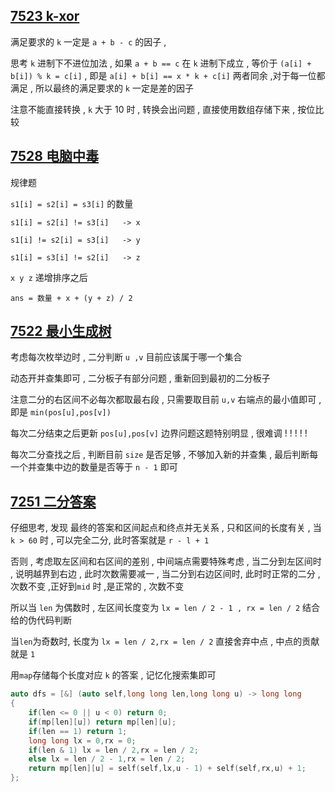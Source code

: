 ## [7523 k-xor](https://acm.hdu.edu.cn/showproblem.php?pid=7523)

满足要求的 `k` 一定是 `a + b - c` 的因子 , 

思考 `k` 进制下不进位加法 , 如果 `a + b == c` 在 `k` 进制下成立 , 等价于 `(a[i] + b[i]) % k = c[i]` , 即是 `a[i] + b[i] == x * k + c[i]` 两者同余 ,对于每一位都满足 , 所以最终的满足要求的 `k` 一定是差的因子 

注意不能直接转换 , `k` 大于 10 时 , 转换会出问题 , 直接使用数组存储下来 , 按位比较





## [7528 电脑中毒](https://acm.hdu.edu.cn/showproblem.php?pid=7528)

 规律题 

`s1[i] = s2[i] = s3[i]` 的数量

`s1[i] = s2[i] != s3[i]   -> x`

`s1[i] != s2[i] = s3[i]   -> y`

`s1[i] = s3[i] != s2[i]   -> z`

`x y z` 递增排序之后  

`ans = 数量 + x + (y + z) / 2`





## [7522 最小生成树](https://acm.hdu.edu.cn/showproblem.php?pid=7522) 

考虑每次枚举边时 , 二分判断 `u ,v` 目前应该属于哪一个集合 

动态开并查集即可 , 二分板子有部分问题 , 重新回到最初的二分板子 

注意二分的右区间不必每次都取最右段 , 只需要取目前 `u,v` 右端点的最小值即可 ,即是 `min(pos[u],pos[v])`

每次二分结束之后更新 `pos[u],pos[v]` 边界问题这题特别明显 , 很难调 ! ! ! ! !

每次二分查找之后 , 判断目前 `size` 是否足够 , 不够加入新的并查集 , 最后判断每一个并查集中边的数量是否等于 `n - 1` 即可





## [7251 二分答案](https://acm.hdu.edu.cn/showproblem.php?pid=7521)

仔细思考, 发现 最终的答案和区间起点和终点并无关系 , 只和区间的长度有关  , 当 `k > 60` 时 , 可以完全二分, 此时答案就是 `r - l + 1`

否则 , 考虑取左区间和右区间的差别 , 中间端点需要特殊考虑 , 当二分到左区间时 , 说明越界到右边 , 此时次数需要减一 , 当二分到右边区间时, 此时时正常的二分 , 次数不变 ,正好到`mid` 时 ,是正常的 , 次数不变 

所以当 `len` 为偶数时 , 左区间长度变为 `lx = len / 2 - 1 , rx = len / 2` 结合给的伪代码判断

当`len`为奇数时, 长度为 `lx = len / 2,rx = len / 2` 直接舍弃中点 , 中点的贡献就是 `1`

用`map`存储每个长度对应 `k` 的答案 , 记忆化搜索集即可

```cpp
auto dfs = [&] (auto self,long long len,long long u) -> long long 
{
    if(len <= 0 || u < 0) return 0;
    if(mp[len][u]) return mp[len][u];
    if(len == 1) return 1;
    long long lx = 0,rx = 0;
    if(len & 1) lx = len / 2,rx = len / 2;
    else lx = len / 2 - 1,rx = len / 2;
    return mp[len][u] = self(self,lx,u - 1) + self(self,rx,u) + 1; 
};
```









































